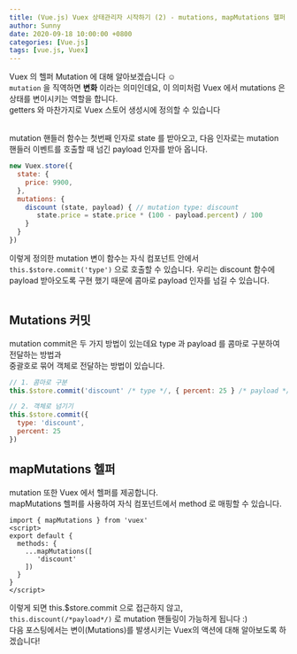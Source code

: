 ```yaml
---
title: (Vue.js) Vuex 상태관리자 시작하기 (2) - mutations, mapMutations 헬퍼
author: Sunny
date: 2020-09-18 10:00:00 +0800
categories: [Vue.js]
tags: [vue.js, Vuex]
---
```


Vuex 의 헬퍼 Mutation 에 대해 알아보겠습니다 ☺️ <br/>
`mutation` 을 직역하면 **변화** 이라는 의미인데요, 이 의미처럼 Vuex 에서 mutations 은 상태를 변이시키는 역할을 합니다. <br/>
getters 와 마찬가지로 Vuex 스토어 생성시에 정의할 수 있습니다 <br/><br/>


mutation 핸들러 함수는 첫번째 인자로 state 를 받아오고, 다음 인자로는 mutation 핸들러 이벤트를 호출할 때 넘긴 payload 인자를 받아 옵니다. <br/>
 
```javascript
new Vuex.store({
  state: {
    price: 9900,
  },
  mutations: {
    discount (state, payload) { // mutation type: discount
       state.price = state.price * (100 - payload.percent) / 100
    }
  }
})
```
이렇게 정의한 mutation 변이 함수는 자식 컴포넌트 안에서 `this.$store.commit('type')` 으로 호출할 수 있습니다.
우리는 discount 함수에 payload 받아오도록 구현 했기 때문에 콤마로 payload 인자를 넘길 수 있습니다. <br/><br/>


Mutations 커밋
---------------------

mutation commit은 두 가지 방법이 있는데요 type 과 payload 를 콤마로 구분하여 전달하는 방법과 <br/>
중괄호로 묶어 객체로 전달하는 방법이 있습니다. <br/>
```javascript
// 1. 콤마로 구분
this.$store.commit('discount' /* type */, { percent: 25 } /* payload */)
```

```javascript
// 2. 객체로 넘기기
this.$store.commit({
  type: 'discount',
  percent: 25
})
```

mapMutations 헬퍼
---------------------

mutation 또한 Vuex 에서 헬퍼를 제공합니다. <br/>
mapMutations 헬퍼를 사용하여 자식 컴포넌트에서 method 로 매핑할 수 있습니다.

```vue
import { mapMutations } from 'vuex'
<script>
export default {
  methods: {
    ...mapMutations([
       'discount'
    ])
  }
}
</script>
```

이렇게 되면 this.$store.commit 으로 접근하지 않고, `this.discount(/*payload*/)` 로 mutation 핸들링이 가능하게 됩니다 :) <br/>
다음 포스팅에서는 변이(Mutations)를 발생시키는 Vuex의 액션에 대해 알아보도록 하겠습니다! <br/>

